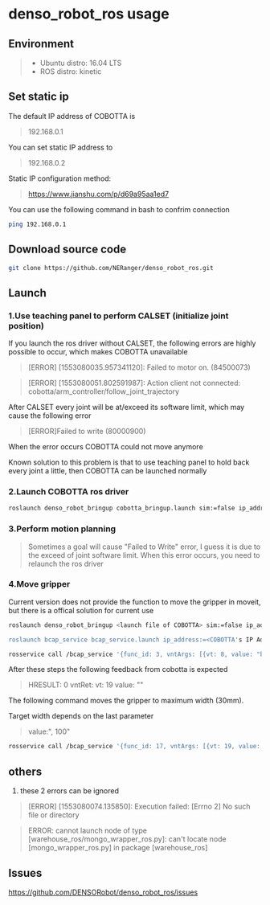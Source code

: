 # denso_robot_ros usage

## Environment

>* Ubuntu distro: 16.04 LTS
>* ROS distro: kinetic

## Set static ip

The default IP address of COBOTTA is 

> 192.168.0.1

You can set static IP address to 

> 192.168.0.2

Static IP configuration method:

> https://www.jianshu.com/p/d69a95aa1ed7

You can use the following command in bash to confrim connection

```bash
ping 192.168.0.1
```

## Download source code

```bash
git clone https://github.com/NERanger/denso_robot_ros.git
```

## Launch

### 1.Use teaching panel to perform CALSET (initialize joint position)

If you launch the ros driver without CALSET, the following errors are highly possible to occur, which makes COBOTTA unavailable

> [ERROR] [1553080035.957341120]: Failed to motor on. (84500073)

> [ERROR] [1553080051.802591987]: Action client not connected: cobotta/arm_controller/follow_joint_trajectory

After CALSET every joint will be at/exceed its software limit, which may cause the following error

> [ERROR]Failed to write (80000900)

When the error occurs COBOTTA could not move anymore

Known solution to this problem is that to use teaching panel to hold back every joint a little, then COBOTTA can be launched normally

### 2.Launch COBOTTA ros driver

```bash
roslaunch denso_robot_bringup cobotta_bringup.launch sim:=false ip_address:=192.168.0.1
```
### 3.Perform motion planning

> Sometimes a goal will cause "Failed to Write" error, I guess it is due to the exceed of joint software limit. When this error occurs, you need to relaunch the ros driver

### 4.Move gripper

Current version does not provide the function to move the gripper in moveit, but there is a offical solution for current use

```bash
roslaunch denso_robot_bringup <launch file of COBOTTA> sim:=false ip_address:=<COBOTTA's IP Address>

roslaunch bcap_service bcap_service.launch ip_address:=<COBOTTA's IP Address>

rosservice call /bcap_service '{func_id: 3, vntArgs: [{vt: 8, value: "b-CAP"}, {vt: 8, value: "CaoProv.DENSO.VRC"}, {vt: 8, value: "localhost"}, {vt: 8, value: ""}] }'
```
After these steps the following feedback from cobotta is expected

> HRESULT: 0 vntRet: vt: 19 value: "<controller handle>"

The following command moves the gripper to maximum width (30mm).

Target width depends on the last parameter 

> value:"<target width>, 100"

```bash
rosservice call /bcap_service '{func_id: 17, vntArgs: [{vt: 19, value: "<controller handle>"}, {vt: 8, value: "HandMoveA"}, {vt: 8195, value: "30, 100"}] }'
```

## others

1. these 2 errors can be ignored 

> [ERROR] [1553080074.135850]: Execution failed: [Errno 2] No such file or directory

> ERROR: cannot launch node of type [warehouse_ros/mongo_wrapper_ros.py]: can't locate node [mongo_wrapper_ros.py] in package [warehouse_ros]


## Issues

https://github.com/DENSORobot/denso_robot_ros/issues
